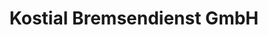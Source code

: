 ---
title: "Kostial Bremsendienst GmbH"
url: /neu-ulm/kostial-bremsendienst-gmbh/
shop: Autowerkstatt
---
